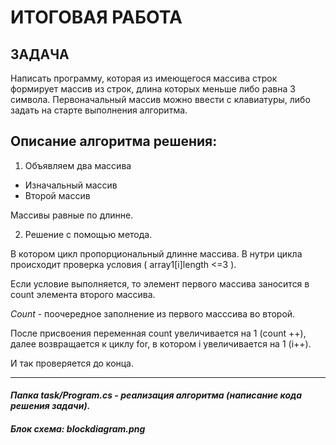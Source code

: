 # **ИТОГОВАЯ РАБОТА**


## **ЗАДАЧА**

Написать программу, которая из имеющегося массива строк формирует массив из строк, длина которых меньше либо равна 3 символа. Первоначальный массив можно ввести с клавиатуры, либо задать на старте выполнения алгоритма.

## **Описание алгоритма решения:**

1. Объявляем два массива 
* Изначальный массив
* Второй массив 

Массивы равные по длинне. 

2. Решение с помощью метода. 

В котором цикл пропорциональный длинне массива.
В нутри цикла происходит проверка условия ( array1[i]length <=3 ).

Если условие выполняется, то элемент первого массива заносится в count элемента второго массива.

*Count* - поочередное заполнение из первого масссива во второй. 

После присвоения переменная count увеличивается на 1 (count ++), далее возвращается к циклу for, в котором i увеличивается на 1 (i++). 

И так проверяется до конца.

_______________________________________________________________
#### ***Папка task/Program.cs - реализация алгоритма (написание кода решения задачи).***

#### ***Блок схема: blockdiagram.png***







